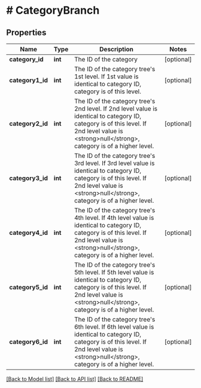 # # CategoryBranch

## Properties

Name | Type | Description | Notes
------------ | ------------- | ------------- | -------------
**category_id** | **int** | The ID of the category | [optional]
**category1_id** | **int** | The ID of the category tree&#39;s 1st level. If 1st value is identical to category ID, category is of this level. | [optional]
**category2_id** | **int** | The ID of the category tree&#39;s 2nd level. If 2nd level value is identical to category ID, category is of this level. If 2nd level value is &lt;strong&gt;null&lt;/strong&gt;, category is of a higher level. | [optional]
**category3_id** | **int** | The ID of the category tree&#39;s 3rd level. If 3rd level value is identical to category ID, category is of this level. If 2nd level value is &lt;strong&gt;null&lt;/strong&gt;, category is of a higher level. | [optional]
**category4_id** | **int** | The ID of the category tree&#39;s 4th level. If 4th level value is identical to category ID, category is of this level. If 2nd level value is &lt;strong&gt;null&lt;/strong&gt;, category is of a higher level. | [optional]
**category5_id** | **int** | The ID of the category tree&#39;s 5th level. If 5th level value is identical to category ID, category is of this level. If 2nd level value is &lt;strong&gt;null&lt;/strong&gt;, category is of a higher level. | [optional]
**category6_id** | **int** | The ID of the category tree&#39;s 6th level. If 6th level value is identical to category ID, category is of this level. If 2nd level value is &lt;strong&gt;null&lt;/strong&gt;, category is of a higher level. | [optional]

[[Back to Model list]](../../README.md#models) [[Back to API list]](../../README.md#endpoints) [[Back to README]](../../README.md)
